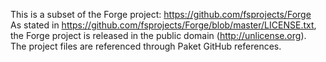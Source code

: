 This is a subset of the Forge project: https://github.com/fsprojects/Forge  
As stated in https://github.com/fsprojects/Forge/blob/master/LICENSE.txt,  
the Forge project is released in the public domain (http://unlicense.org).  
The project files are referenced through Paket GitHub references.  
